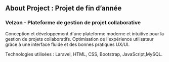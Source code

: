 ## About Project : Projet de fin d’année
### Velzon - Plateforme de gestion de projet collaborative

Conception et développement d'une plateforme moderne et intuitive pour la gestion de projets collaboratifs.
Optimisation de l'expérience utilisateur grâce à une interface fluide et des bonnes pratiques UX/UI.

Technologies utilisées : Laravel, HTML, CSS, Bootstrap, JavaScript,MySQL.

